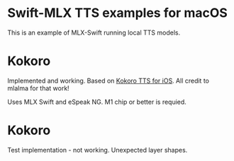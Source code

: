 # Swift-MLX TTS examples for macOS

This is an example of MLX-Swift running local TTS models.

# Kokoro

Implemented and working. Based on [Kokoro TTS for iOS](https://github.com/mlalma/kokoro-ios).  All credit to mlalma for that work!

Uses MLX Swift and eSpeak NG.  M1 chip or better is requied.


# Kokoro

Test implementation - not working.  Unexpected layer shapes.
